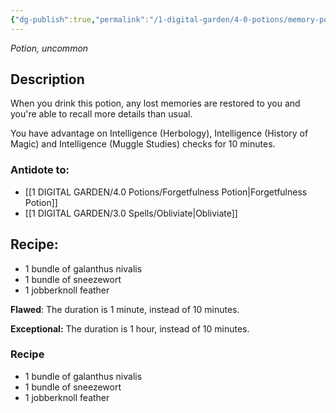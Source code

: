 ```yaml
---
{"dg-publish":true,"permalink":"/1-digital-garden/4-0-potions/memory-potion/","tags":["potion","yr6","uncommon"]}
---
```


*Potion, uncommon* 

## Description

When you drink this potion, any lost memories are restored to you and you're able to recall more details than usual. 

You have advantage on Intelligence (Herbology), Intelligence (History of Magic) and Intelligence (Muggle Studies) checks for 10 minutes.

### Antidote to: 
- [[1 DIGITAL GARDEN/4.0 Potions/Forgetfulness Potion\|Forgetfulness Potion]]
- [[1 DIGITAL GARDEN/3.0 Spells/Obliviate\|Obliviate]]

## Recipe:

- 1 bundle of galanthus nivalis
- 1 bundle of sneezewort
- 1 jobberknoll feather

**Flawed**:
The duration is 1 minute, instead of 10 minutes.

**Exceptional:** 
The duration is 1 hour, instead of 10 minutes.

### Recipe
* 1 bundle of galanthus nivalis
* 1 bundle of sneezewort
* 1 jobberknoll feather